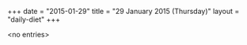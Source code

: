 +++
date = "2015-01-29"
title = "29 January 2015 (Thursday)"
layout = "daily-diet"
+++


\<no entries\>

